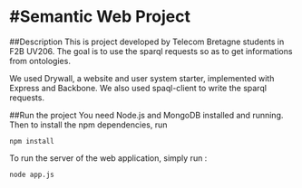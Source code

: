 #Semantic Web Project
==============

##Description
This is project developed by Telecom Bretagne students in F2B UV206. The goal is to use the sparql requests so as to get informations from ontologies.

We used Drywall, a website and user system starter, implemented with Express and Backbone.
We also used spaql-client to write the sparql requests.


##Run the project
You need Node.js and MongoDB installed and running.
Then to install the npm dependencies, run 

    npm install
To run the server of the web application, simply run :

    node app.js
